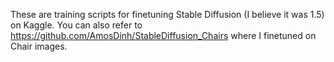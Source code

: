 These are training scripts for finetuning Stable Diffusion (I believe it was 1.5) on Kaggle. 
You can also refer to https://github.com/AmosDinh/StableDiffusion_Chairs where I finetuned on Chair images.
